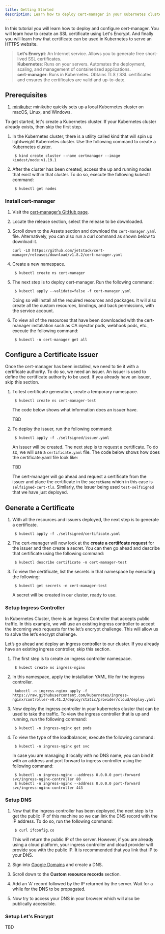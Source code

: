 ```yaml
---
title: Getting Started
description: Learn how to deploy cert-manager in your Kubernetes cluster and how to configure it to sign SSL certificates using Let's Encrypt
---
```


In this tutorial you will learn how to deploy and configure cert-manager.
You will learn how to create an SSL certificate using Let's Encrypt.
And finally you will learn how that certificate can be used in Kubernetes to serve an HTTPS website.

> **Let’s Encrypt**: An Internet service. Allows you to generate free short-lived SSL certificates.<br/>
> **Kubernetes**: Runs on your servers. Automates the deployment, scaling, and management of containerized applications.<br/>
> **cert-manager**: Runs in Kubernetes. Obtains TLS / SSL certificates and ensures the certificates are valid and up-to-date.

## Prerequisites

1. [minikube](https://minikube.sigs.k8s.io/docs/start/): minikube quickly sets up a local Kubernetes cluster on macOS, Linux, and Windows.

To get started, let's create a Kubernetes cluster. If your Kubernetes cluster already exists, then skip the first step.

1. In the Kubernetes cluster, there is a utility called kind that will spin up lightweight Kubernetes cluster. Use the following command to create a Kubernetes cluster.

        $ kind create cluster --name certmanager --image kindest/node:v1.19.1

2. After the cluster has been created, access the up and running nodes that exist within that cluster. To do so, execute the following kubectl command:

        $ kubectl get nodes

### Install cert-manager
1. Visit the [cert-manager’s GitHub page](https://github.com/cert-manager/cert-manager).
2. Locate the release section, select the release to be downloaded.
3. Scroll down to the Assets section and download the `cert-manager.yaml` file. Alternatively, you can also run a curl command as shown below to download it.
    ```
    curl -LO https://github.com/jetstack/cert-manager/releases/download/v1.8.2/cert-manager.yaml
    ```

4. Create a new namespace.

        $ kubectl create ns cert-manager

5. The next step is to deploy cert-manager. Run the following command:

        $ kubectl apply --validate=false -f cert-manager.yaml

    Doing so will install all the required resources and packages. It will also create all the custom resources, bindings, and back permissions, with the service account.

6. To view all of the resources that have been downloaded with the cert-manager installation such as CA injector pods, webhook pods, etc., execute the following command:

        $ kubectl -n cert-manager get all

## Configure a Certificate Issuer

Once the cert-manager has been installed, we need to tie it with a certificate authority.  To do so, we need an issuer. An issuer is used to define the certificate authority to be used. If you already have an issuer, skip this section.

1. To test certificate generation, create a temporary namespace.

        $ kubectl create ns cert-manager-test

    The code below shows what information does an issuer have.

    TBD

2. To deploy the issuer, run the following command:

        $ kubectl apply -f ./selfsigned/issuer.yaml

    An issuer will be created.
    The next step is to request a certificate. To do so, we will use a `certificate.yaml` file. The code below shows how does the certificate.yaml file look like:

    TBD

    The cert-manager will go ahead and request a certificate from the issuer and place the certificate in the `secretName` which in this case is `selfsigned-cert-tls`. Similarly, the issuer being used `test-selfsigned` that we have just deployed.

## Generate a Certificate

1. With all the resources and issuers deployed, the next step is to generate a certificate.

        $ kubectl apply -f ./selfsigned/certificate.yaml

2. The cert-manager will now look at the **create a certiifcate request** for the issuer and then create a secret. You can then go ahead and describe that certificate using the following command:

        $ kubectl describe certificate -n cert-manager-test

3. To view the certificate, list the secrets in that namespace by executing the following:

        $ kubectl get secrets -n cert-manager-test

   A secret will be created in our cluster, ready to use.

### Setup Ingress Controller
In Kubernetes Cluster, there is an Ingress Controller that accepts public traffic. In this example, we will use an existing ingress controller to accept the incoming web requests for the let’s encrypt challenge. This will allow us to solve the let’s encrypt challenge.

Let’s go ahead and deploy an Ingress controller to our cluster. If you already have an existing ingress controller, skip this section.

1. The first step is to create an ingress controller namespace.

        $ kubect create ns ingress-nginx

2. In this namespace, apply the installation YAML file for the ingress controller.

        kubectl -n ingress-nginx apply -f https://raw.githubusercontent.com/kubernetes/ingress-nginx/controller-v0.41.2/deploy/static/provider/cloud/deploy.yaml

3. Now deploy the ingress controller in your kubernetes cluster that can be used to take the traffic. To view the ingress controller that is up and running, run the following command:

        $ kubectl -n ingress-nginx get pods

4. To view the type of the loadbalancer, execute the following command:

        $ kubectl -n ingress-nginx get svc

    In case you are managing it locally with no DNS name, you can bind it with an address and port forward to ingress controller using the following command:

        $ kubectl -n ingress-nginx --address 0.0.0.0 port-forward svc/ingress-nginx-controller 80
        $ kubectl -n ingress-nginx --address 0.0.0.0 port-forward svc/ingress-nginx-controller 443

### Setup DNS

1. Now that the ingress controller has been deployed, the next step is to get the public IP of this machine so we can link the DNS record with the IP address. To do so, run the following command:

        $ curl ifconfig.co

    This will return the public IP of the server. However, if you are already using a cloud platform, your ingress controller and cloud provider will provide you with the public IP. It is recommended that you link that IP to your DNS.

2. Sign into [Google Domains](https://domains.google/) and create a DNS.
3. Scroll down to the **Custom resource records** section.
4. Add an 'A' record followed by the IP returned by the server. Wait for a while for the DNS to be propagated.
5. Now try to access your DNS in your browser which will also be publically accessible.

### Setup Let's Encrypt

TBD
